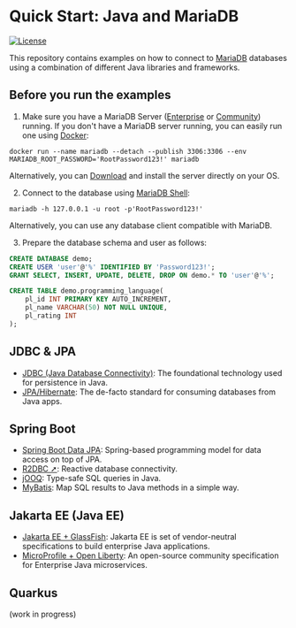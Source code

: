 # Quick Start: Java and MariaDB

[![License](https://img.shields.io/badge/License-MIT-blue.svg?style=plastic)](https://opensource.org/licenses/MIT)

This repository contains examples on how to connect to [MariaDB](https://mariadb.com) databases using a combination of different Java libraries and frameworks.

## Before you run the examples

1. Make sure you have a MariaDB Server ([Enterprise](https://mariadb.com/products/enterprise/) or [Community](https://mariadb.com/products/community-server/)) running. If you don't have a MariaDB server running, you can easily run one using [Docker](https://hub.docker.com/u/mariadb):

```Shell
docker run --name mariadb --detach --publish 3306:3306 --env MARIADB_ROOT_PASSWORD='RootPassword123!' mariadb
```

Alternatively, you can [Download](https://mariadb.com/downloads/) and install the server directly on your OS.

2. Connect to the database using [MariaDB Shell](https://mariadb.com/downloads/tools/shell/):

```shell
mariadb -h 127.0.0.1 -u root -p'RootPassword123!'
```

Alternatively, you can use any database client compatible with MariaDB.

3. Prepare the database schema and user as follows:

```sql
CREATE DATABASE demo;
CREATE USER 'user'@'%' IDENTIFIED BY 'Password123!';
GRANT SELECT, INSERT, UPDATE, DELETE, DROP ON demo.* TO 'user'@'%';

CREATE TABLE demo.programming_language(
	pl_id INT PRIMARY KEY AUTO_INCREMENT,
	pl_name VARCHAR(50) NOT NULL UNIQUE,
	pl_rating INT
);
```

## JDBC & JPA

- [JDBC (Java Database Connectivity)](jdbc/): The foundational technology used for persistence in Java.
- [JPA/Hibernate](jpa-hibernate/): The de-facto standard for consuming databases from Java apps.

## Spring Boot

- [Spring Boot Data JPA](spring-boot-jpa/): Spring-based programming model for data access on top of JPA.
- [R2DBC ➚](https://github.com/mariadb-developers/reactive-programming-java-examples): Reactive database connectivity.
- [jOOQ](spring-boot-jooq/): Type-safe SQL queries in Java.
- [MyBatis](spring-boot-mybatis/): Map SQL results to Java methods in a simple way.

## Jakarta EE (Java EE)

- [Jakarta EE + GlassFish](jakarta-ee/): Jakarta EE is set of vendor-neutral specifications to build enterprise Java applications.
- [MicroProfile + Open Liberty](microprofile/): An open-source community specification for Enterprise Java microservices.


## Quarkus

(work in progress)
